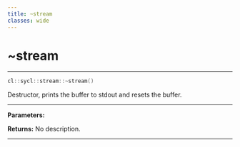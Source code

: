 ```yaml
---
title: ~stream
classes: wide
---
```

# ~stream

---

```cpp
cl::sycl::stream::~stream()
```


Destructor, prints the buffer to stdout and resets the buffer. 


---
**Parameters:**

**Returns:** No description.

---
